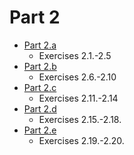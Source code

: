 # Part 2

- [Part 2.a](part2a.md)
  - Exercises 2.1.-2.5
- [Part 2.b](part2b.md)
  - Exercises 2.6.-2.10
- [Part 2.c](part2c.md)
  - Exercises 2.11.-2.14
- [Part 2.d](part2d.md)
  - Exercises 2.15.-2.18.
- [Part 2.e](part2e.md)
  - Exercises 2.19.-2.20.
